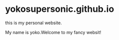 # yokosupersonic.github.io
this is my personal website.

My name is yoko.Welcome to my fancy websit!
